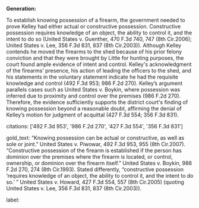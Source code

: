 **Generation:**

To establish knowing possession of a firearm, the government needed to prove Kelley had either actual or constructive possession. Constructive possession requires knowledge of an object, the ability to control it, and the intent to do so (United States v. Guenther, 470 F.3d 740, 747 (8th Cir.2006); United States v. Lee, 356 F.3d 831, 837 (8th Cir.2003)). Although Kelley contends he moved the firearms to the shed because of his prior felony conviction and that they were brought by Little for hunting purposes, the court found ample evidence of intent and control. Kelley's acknowledgment of the firearms’ presence, his action of leading the officers to the shed, and his statements in the voluntary statement indicate he had the requisite knowledge and control (492 F.3d 953; 986 F.2d 270). Kelley’s argument parallels cases such as United States v. Boykin, where possession was inferred due to proximity and control over the premises (986 F.2d 270). Therefore, the evidence sufficiently supports the district court's finding of knowing possession beyond a reasonable doubt, affirming the denial of Kelley’s motion for judgment of acquittal (427 F.3d 554; 356 F.3d 831).

citations: ['492 F.3d 953', '986 F.2d 270', '427 F.3d 554', '356 F.3d 831']

gold_text: “Knowing possession can be actual or constructive, as well as sole or joint.” United States v. Piwowar, 492 F.3d 953, 955 (8th Cir.2007). “Constructive possession of the firearm is established if the person has dominion over the premises where the firearm is located, or control, ownership, or dominion over the firearm itself.” United States v. Boykin, 986 F.2d 270, 274 (8th Cir.1993). Stated differently, “constructive possession ‘requires knowledge of an object, the ability to control it, and the intent to do so.’ ” United States v. Howard, 427 F.3d 554, 557 (8th Cir.2005) (quoting United States v. Lee, 356 F.3d 831, 837 (8th Cir.2003)).

label: 